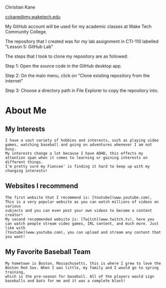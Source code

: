 Christian Kane

cckane@my.waketech.edu

My GitHub account will be used for my academic classes at Wake Tech Community College.

The repository that I created was for my lab assignment in CTI-110 labelled "Lesson 5: GitHub Lab"

The steps that I took to clone my repository are as followed: 

Step 1: Open the source code in the GitHub desktop app.

Step 2: On the main menu, click on "Clone existing repository from the internet"

Step 3: Choose a directory path in File Explorer to copy the repository into.

# <h1>About Me</h1>
  ## <h2>My Interests</h2>
    I have a vast variety of hobbies and interests, such as playing video games, watching baseball and going on adventures whenever I am not busy.
    My interests change a lot because I have ADHD, this effects my attention span when it comes to learning or gaining interests on different things.
    I'm pretty sure my Fiancee' is finding it hard to keep up with my changing interests!
  ## <h2>Websites I recommend</h2>
    The first website that I recommend is: [Youtube](www.youtube.com), This is a very popular website as you can watch millions of videos on various
    subjects and you can even post your own videos to become a content creator!
    My second recommended website is: [Twitch](www.twitch.tv), here you can watch people stream video games, IRL content, and much more. Just like with
    [Youtube](www.youtube.com), you can upload and stream any content that you want!
  ## <h2>My Favorite Baseball Team</h2>
    My hometown is Boston, Massachusetts, this is where I grew to love the Boston Red Sox. When I was little, my family and I would go to spring training,
    which is the pre-season for baseball. All of the players would sign baseballs and bats for me and it was a complete blast!
